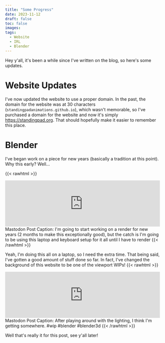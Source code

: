 ```yaml
---
title: "Some Progress"
date: 2023-11-12
draft: false
toc: false
images:
tags:
  - Website
  - IRL
  - Blender 
---
```


Hey y'all, it's been a while since I've written on the blog, so here's some updates.

# Website Updates
I've now updated the website to use a proper domain. In the past, the domain for the website was at 30 characters (`standingpadanimations.github.io`), which wasn't memorable, so I've purchased a domain for the website and now it's simply https://standingpad.org. That should hopefully make it easier to remember this place.

# Blender
I've began work on a piece for new years (basically a tradition at this point). Why this early? Well...

{{< rawhtml >}}
<iframe src="https://mastodon.art/@standingpad/111366181054406351/embed" class="mastodon-embed" style="max-width: 100%; border: 0" width="600" allowfullscreen="allowfullscreen"></iframe><script src="https://mastodon.art/embed.js" async="async"></script>
<noscript>
Mastodon Post Caption: I'm going to start working on a render for new years (2 months to make this exceptionally good), but the catch is I'm going to be using this laptop and keyboard setup for it all until I have to render
</noscript>
{{< /rawhtml >}}

Yeah, I'm doing this all on a laptop, so I need the extra time. That being said, I've gotten a good amount of stuff done so far. In fact, I've changed the background of this website to be one of the viewport WIPs!
{{< rawhtml >}}
<iframe src="https://mastodon.art/@standingpad/111396104549605759/embed" class="mastodon-embed" style="max-width: 100%; border: 0" width="600" allowfullscreen="allowfullscreen"></iframe><script src="https://mastodon.art/embed.js" async="async"></script>
<noscript>
Mastodon Post Caption: After playing around with the lighting, I think I'm getting somewhere. #wip #blender #blender3d
</noscript>
{{< /rawhtml >}}

Well that's really it for this post, see y'all later!
